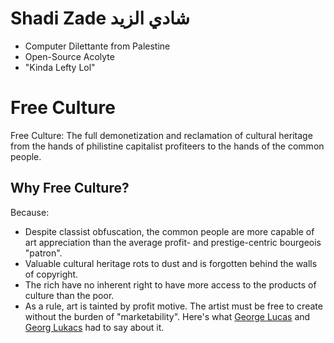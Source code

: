 # Shadi Zade شادي الزيد
- Computer Dilettante from Palestine
- Open-Source Acolyte
- "Kinda Lefty Lol"

# Free Culture
Free Culture: The full demonetization and reclamation of cultural heritage from the hands of philistine capitalist profiteers to the hands of the common people.

## Why Free Culture?
Because:
- Despite classist obfuscation, the common people are more capable of art appreciation than the average profit- and prestige-centric bourgeois "patron".
- Valuable cultural heritage rots to dust and is forgotten behind the walls of copyright.
- The rich have no inherent right to have more access to the products of culture than the poor. 
- As a rule, art is tainted by profit motive. The artist must be free to create without the burden of "marketability". Here's what [George Lucas](https://www.youtube.com/watch?v=SWqvaMEFIdI) and [Georg Lukacs](https://www.marxists.org/archive/lukacs/works/1934/expressionism.htm) had to say about it.
